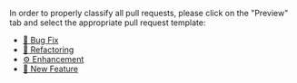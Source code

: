 <!-- https://stackoverflow.com/a/75030350 -->

In order to properly classify all pull requests, please click on the "Preview" tab and
select the appropriate pull request template:

* [🐞 Bug Fix](?expand=1&template=bugfix.md)
* [🔧 Refactoring](?expand=1&template=refactoring.md)
* [⚙️ Enhancement](?expand=1&template=enhancement.md)
* [🎉 New Feature](?expand=1&template=new_feature.md)

